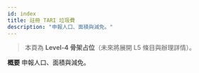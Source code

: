 ```yaml
---
id: index
title: 註冊 TARI 垃圾費
description: "申報人口、面積與減免。"
---
```


> 本頁為 **Level-4 骨架占位**（未來將展開 L5 條目與辦理詳情）。

**概要**
申報人口、面積與減免。
